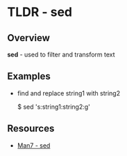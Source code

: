 TLDR - sed
==========

Overview
--------

**sed** - used to filter and transform text

Examples
--------

- find and replace string1 with string2

	$ sed 's:string1:string2:g'


Resources
---------

- [Man7 - sed](http://man7.org/linux/man-pages/man1/sed.1.html)